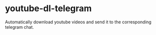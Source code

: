 # youtube-dl-telegram
Automatically download youtube videos and send it to the corresponding telegram chat.
